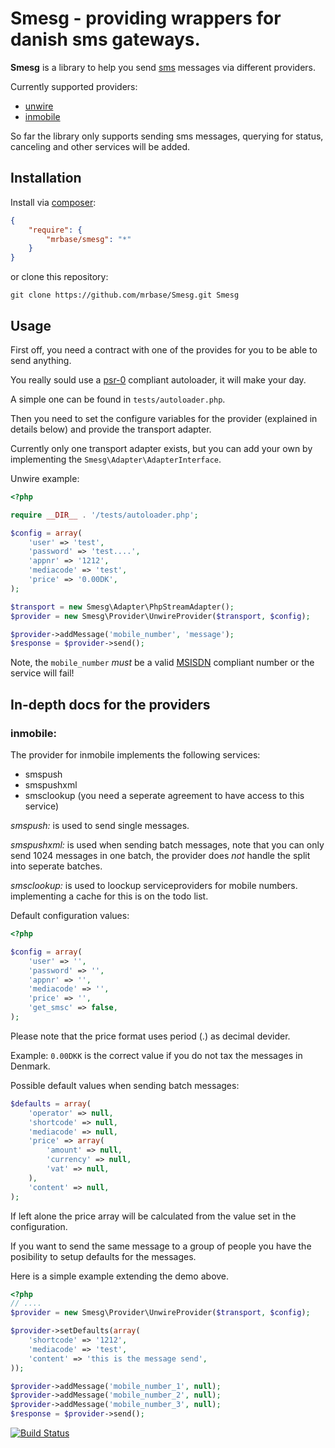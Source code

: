 Smesg - providing wrappers for danish sms gateways.
===================================================

**Smesg** is a library to help you send [sms](http://en.wikipedia.org/wiki/SMS) messages via different providers.

Currently supported providers:

- [unwire](http://unwire.dk)
- [inmobile](http://www.inmobile.dk/)

So far the library only supports sending sms messages, querying for status, canceling and other services will be added.

Installation
------------

Install via [composer](http://packagist.org/packages/mrbase/smesg):

``` json
{
    "require": {
        "mrbase/smesg": "*"
    }
}
```

or clone this repository:

`git clone https://github.com/mrbase/Smesg.git Smesg`


Usage
-----

First off, you need a contract with one of the provides for you to be able to send anything.

You really sould use a [psr-0](https://github.com/php-fig/fig-standards/blob/master/accepted/PSR-0.md) compliant autoloader, it will make your day.

A simple one can be found in `tests/autoloader.php`.

Then you need to set the configure variables for the provider (explained in details below) and provide the transport adapter.

Currently only one transport adapter exists, but you can add your own by implementing the `Smesg\Adapter\AdapterInterface`.

Unwire example:

``` php
<?php

require __DIR__ . '/tests/autoloader.php';

$config = array(
    'user' => 'test',
    'password' => 'test....',
    'appnr' => '1212',
    'mediacode' => 'test',
    'price' => '0.00DK',
);

$transport = new Smesg\Adapter\PhpStreamAdapter();
$provider = new Smesg\Provider\UnwireProvider($transport, $config);

$provider->addMessage('mobile_number', 'message');
$response = $provider->send();
```

Note, the `mobile_number` _must_ be a valid [MSISDN](http://en.wikipedia.org/wiki/MSISDN) compliant number or the service will fail!


In-depth docs for the providers
-------------------------------


### inmobile:

The provider for inmobile implements the following services:

- smspush
- smspushxml
- smsclookup (you need a seperate agreement to have access to this service)

_smspush:_ is used to send single messages.

_smspushxml:_ is used when sending batch messages, note that you can only send 1024 messages in one batch, the provider does _not_ handle the split into seperate batches.

_smsclookup:_ is used to loockup serviceproviders for mobile numbers. implementing a cache for this is on the todo list.


Default configuration values:

``` php
<?php

$config = array(
    'user' => '',
    'password' => '',
    'appnr' => '',
    'mediacode' => '',
    'price' => '',
    'get_smsc' => false,
);
```

Please note that the price format uses period (.) as decimal devider.

Example: `0.00DKK` is the correct value if you do not tax the messages in Denmark.


Possible default values when sending batch messages:

``` php
$defaults = array(
    'operator' => null,
    'shortcode' => null,
    'mediacode' => null,
    'price' => array(
        'amount' => null,
        'currency' => null,
        'vat' => null,
    ),
    'content' => null,
);
```

If left alone the price array will be calculated from the value set in the configuration.

If you want to send the same message to a group of people you have the posibility to setup defaults for the messages.

Here is a simple example extending the demo above.

``` php
<?php
// ....
$provider = new Smesg\Provider\UnwireProvider($transport, $config);

$provider->setDefaults(array(
    'shortcode' => '1212',
    'mediacode' => 'test',
    'content' => 'this is the message send',
));

$provider->addMessage('mobile_number_1', null);
$provider->addMessage('mobile_number_2', null);
$provider->addMessage('mobile_number_3', null);
$response = $provider->send();
```

[![Build Status](https://secure.travis-ci.org/mrbase/Smesg.png?branch=master)](http://travis-ci.org/mrbase/Smesg)